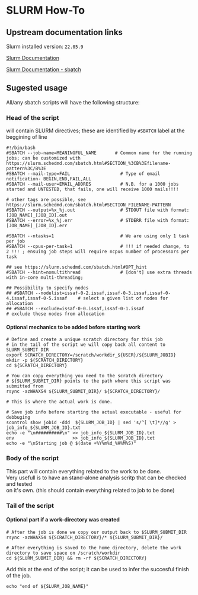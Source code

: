 # SLURM How-To

## Upstream documentation links

Slurm installed version: `22.05.9`   
   
[Slurm Documentation](https://slurm.schedmd.com/archive/slurm-22.05.9/)   
   
[Slurm Documentation - sbatch](https://slurm.schedmd.com/archive/slurm-22.05.9/sbatch.html)   

## Sugested usage

All/any sbatch scripts will have the following structure:

### Head of the script
will contain SLURM directives; these are identified by `#SBATCH` label at the beggining of line

```
#!/bin/bash
#SBATCH --job-name=MEANINGFUL_NAME       # Common name for the running jobs; can be customized with https://slurm.schedmd.com/sbatch.html#SECTION_%3CB%3Efilename-pattern%3C/B%3E
#SBATCH --mail-type=FAIL                   # Type of email notification- BEGIN,END,FAIL,ALL
#SBATCH --mail-user=EMAIL_ADDRES           # N.B. for a 1000 jobs started and UNTESTED, that fails, one will receive 1000 mails!!!!

# other tags are possible, see https://slurm.schedmd.com/sbatch.html#SECTION_FILENAME-PATTERN
#SBATCH --output=%x_%j.out                 # STDOUT file with format: [JOB_NAME]_[JOB_ID].out
#SBATCH --error=%x_%j.err                  # STDERR file with format: [JOB_NAME]_[JOB_ID].err

#SBATCH --ntasks=1                         # We are using only 1 task per job
#SBATCH --cpus-per-task=1                  # !!! if needed change, to 2 !!! ; ensuing job steps will require ncpus number of processors per task

## see https://slurm.schedmd.com/sbatch.html#OPT_hint
#SBATCH --hint=nomultithread               # [don't] use extra threads with in-core multi-threading;

## Possibility to specify nodes
## #SBATCH --nodelist=issaf-0-2.issaf,issaf-0-3.issaf,issaf-0-4.issaf,issaf-0-5.issaf    # select a given list of nodes for allocation
## #SBATCH --exclude=issaf-0-0.issaf,issaf-0-1.issaf                                     # exclude these nodes from allocation
```

#### Optional mechanics to be added before starting work

```
# Define and create a unique scratch directory for this job
# in the tail of the script we will copy back all content to SLURM_SUBMIT_DIR
export SCRATCH_DIRECTORY=/scratch/workdir_${USER}/${SLURM_JOBID}
mkdir -p ${SCRATCH_DIRECTORY}
cd ${SCRATCH_DIRECTORY}

# You can copy everything you need to the scratch directory
# ${SLURM_SUBMIT_DIR} points to the path where this script was submitted from
rsync -azWHAXS4 ${SLURM_SUBMIT_DIR}/ ${SCRATCH_DIRECTORY}/

# This is where the actual work is done.

# Save job info before starting the actual executable - useful for debbuging
scontrol show jobid -ddd  ${SLURM_JOB_ID} | sed 's/^[ \t]*//g' > job_info_${SLURM_JOB_ID}.txt
echo -e "\n##########\n" >> job_info_${SLURM_JOB_ID}.txt
env                      >> job_info_${SLURM_JOB_ID}.txt
echo -e "\nStarting job @ $(date +%Y%m%d_%H%M%S)"
```

### Body of the script

This part will contain everything related to the work to be done.   
Very usefull is to have an stand-alone analysis scritp that can be checked and tested   
on it's own. (this should contain everything related to job to be done)

### Tail of the script

#### Optional part if a work-directory was created
```
# After the job is done we copy our output back to $SLURM_SUBMIT_DIR
rsync -azWHAXS4 ${SCRATCH_DIRECTORY}/* ${SLURM_SUBMIT_DIR}/

# After everything is saved to the home directory, delete the work directory to save space on /scratch/workdir
cd ${SLURM_SUBMIT_DIR} && rm -rf ${SCRATCH_DIRECTORY}
```

Add this at the end of the script; it can be used to infer the succesful finish of the job.
```
echo "end of ${SLURM_JOB_NAME}"
```

